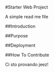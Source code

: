 #Starter Web Project

A simple read me file

##Introduction

##Purpose

##Deployment

##How To Contribute

Ci sto provando jeez!